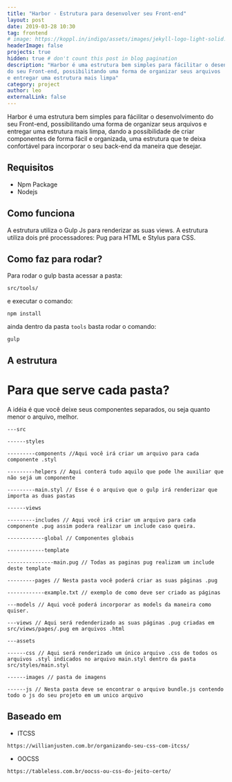 ```yaml
---
title: "Harbor - Estrutura para desenvolver seu Front-end"
layout: post
date: 2019-03-28 10:30
tag: frontend
# image: https://koppl.in/indigo/assets/images/jekyll-logo-light-solid.png
headerImage: false
projects: true
hidden: true # don't count this post in blog pagination
description: "Harbor é uma estrutura bem simples para fácilitar o desenvolvimento
do seu Front-end, possibilitando uma forma de organizar seus arquivos
e entregar uma estrutura mais limpa"
category: project
author: leo
externalLink: false
---
```


Harbor é uma estrutura bem simples para fácilitar o desenvolvimento
do seu Front-end, possibilitando uma forma de organizar seus arquivos
e entregar uma estrutura mais limpa, dando a possibilidade de criar
componentes de forma fácil e organizada, uma estrutura que te deixa
confortável para incorporar o seu back-end da maneira que desejar.

## Requisitos

- Npm Package
- Nodejs

## Como funciona

A estrutura utiliza o Gulp Js para renderizar as suas views.
A estrutura utiliza dois pré processadores: Pug para HTML e Stylus para CSS.

## Como faz para rodar?

Para rodar o gulp basta acessar a pasta:
```
src/tools/
```
e executar o comando:
```
npm install
```
ainda dentro da pasta `tools` basta rodar o comando:
```
gulp
```

## A estrutura

# Para que serve cada pasta?

A idéia é que você deixe seus componentes separados, ou seja quanto menor o arquivo, melhor.

```
---src

------styles

---------components //Aqui você irá criar um arquivo para cada componente .styl

---------helpers // Aqui conterá tudo aquilo que pode lhe auxiliar que não sejá um componente

---------main.styl // Esse é o arquivo que o gulp irá renderizar que importa as duas pastas

------views

---------includes // Aqui você irá criar um arquivo para cada componente .pug assim podera realizar um include caso queira.

------------global // Componentes globais

------------template

---------------main.pug // Todas as paginas pug realizam um include deste template

---------pages // Nesta pasta você poderá criar as suas páginas .pug

------------example.txt // exemplo de como deve ser criado as páginas

---models // Aqui você poderá incorporar as models da maneira como quiser.

---views // Aqui será redenderizado as suas páginas .pug criadas em src/views/pages/.pug em arquivos .html

---assets

------css // Aqui será renderizado um único arquivo .css de todos os arquivos .styl indicados no arquivo main.styl dentro da pasta src/styles/main.styl

------images // pasta de imagens

------js // Nesta pasta deve se encontrar o arquivo bundle.js contendo todo o js do seu projeto em um unico arquivo
```

## Baseado em

- ITCSS
```
https://willianjusten.com.br/organizando-seu-css-com-itcss/
```
- OOCSS
```
https://tableless.com.br/oocss-ou-css-do-jeito-certo/
```
